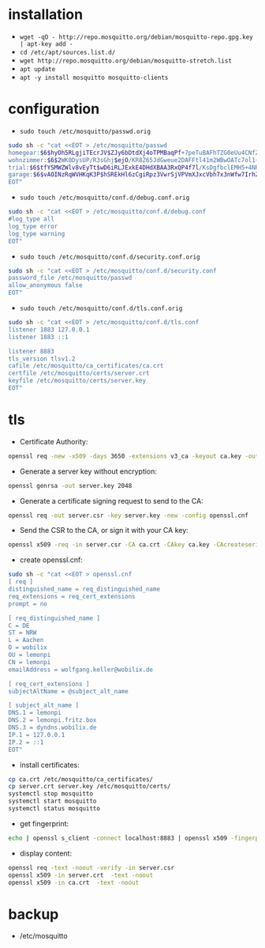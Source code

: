 # installation
 - `wget -qO - http://repo.mosquitto.org/debian/mosquitto-repo.gpg.key | apt-key add -`
 - `cd /etc/apt/sources.list.d/`
 - `wget http://repo.mosquitto.org/debian/mosquitto-stretch.list`
 - `apt update`
 - `apt -y install mosquitto mosquitto-clients`

# configuration
 - `sudo touch /etc/mosquitto/passwd.orig`
```bash
sudo sh -c "cat <<EOT > /etc/mosquitto/passwd
homegear:$6$hyOh5RLgjiTEcrJV$ZJy6bDtdXj4oTPMBaqPf+7peTuBAFhTZG0eUu4CNfZxoH8Aj5mxU4L36OB6Z52RWv5bQ3Gxb3qg+jvBzqa5Edw==
wohnzimmer:$6$2WK0DysUP/R3sGhj$ejO/KR8Z65JdGweue2DAFFtl41m2WBwOATc7ol1+svopPZn7jhsNXFAe0xAXKBASG3K5c8hEPn++5yEGFni1QA==
trial:$6$tfYSMWZWlv8vEyTt$wD6iRLJExkE4DHdXBAA3RxQP4f7l/KsDgfbclEMH5+4NPQda46RrxQXMYZ47vLOmifEbV35RM0WXUt9rX7kOaQ==
garage:$6$vAOINzRqWVHKqK3P$hSREkHl6zCgiRpz3VwrSjVPVmXJxcVbh7x3nWfw7IrhZBNszejyJkHoBeZhES8yPqTTSt7jm31WWtnd37gxK6g==
EOT"
```
 - `sudo touch /etc/mosquitto/conf.d/debug.conf.orig`
```bash
sudo sh -c "cat <<EOT > /etc/mosquitto/conf.d/debug.conf
#log_type all
log_type error
log_type warning
EOT"
```
 - `sudo touch /etc/mosquitto/conf.d/security.conf.orig`
```bash
sudo sh -c "cat <<EOT > /etc/mosquitto/conf.d/security.conf
password_file /etc/mosquitto/passwd
allow_anonymous false
EOT"
```
 - `sudo touch /etc/mosquitto/conf.d/tls.conf.orig`
```bash
sudo sh -c "cat <<EOT > /etc/mosquitto/conf.d/tls.conf
listener 1883 127.0.0.1
listener 1883 ::1

listener 8883
tls_version tlsv1.2
cafile /etc/mosquitto/ca_certificates/ca.crt
certfile /etc/mosquitto/certs/server.crt
keyfile /etc/mosquitto/certs/server.key
EOT"
```

# tls
 - Certificate Authority:
```bash
openssl req -new -x509 -days 3650 -extensions v3_ca -keyout ca.key -out ca.crt -subj "/C=DE/ST=NRW/L=Aachen/O=wobilix/OU=lemonpi/CN=wobilix.de"
```
 - Generate a server key without encryption:
```bash
openssl genrsa -out server.key 2048
```
 - Generate a certificate signing request to send to the CA:
```bash
openssl req -out server.csr -key server.key -new -config openssl.cnf
```
 - Send the CSR to the CA, or sign it with your CA key:
```bash
openssl x509 -req -in server.csr -CA ca.crt -CAkey ca.key -CAcreateserial -out server.crt -days 3650 -extensions req_cert_extensions -extfile openssl.cnf
```
 - create openssl.cnf:
```bash
sudo sh -c "cat <<EOT > openssl.cnf
[ req ]
distinguished_name = req_distinguished_name
req_extensions = req_cert_extensions
prompt = no

[ req_distinguished_name ]
C = DE
ST = NRW
L = Aachen
O = wobilix
OU = lemonpi
CN = lemonpi
emailAddress = wolfgang.keller@wobilix.de

[ req_cert_extensions ]
subjectAltName = @subject_alt_name

[ subject_alt_name ]
DNS.1 = lemonpi
DNS.2 = lemonpi.fritz.box
DNS.3 = dyndns.wobilix.de
IP.1 = 127.0.0.1
IP.2 = ::1
EOT"
```
 - install certificates:
```bash
cp ca.crt /etc/mosquitto/ca_certificates/
cp server.crt server.key /etc/mosquitto/certs/
systemctl stop mosquitto
systemctl start mosquitto
systemctl status mosquitto
```
 - get fingerprint:
```bash
echo | openssl s_client -connect localhost:8883 | openssl x509 -fingerprint -noout
```
- display content:
```bash
openssl req -text -noout -verify -in server.csr
openssl x509 -in server.crt  -text -noout
openssl x509 -in ca.crt  -text -noout
```

# backup
 - /etc/mosquitto
